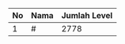 | No | Nama            | Jumlah Level |
|----|-----------------|--------------|
| 1  | #    |    2778        |

